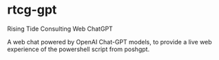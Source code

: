 # rtcg-gpt
Rising Tide Consulting Web ChatGPT

A web chat powered by OpenAI Chat-GPT models, to provide a live web experience of the powershell script from poshgpt.
